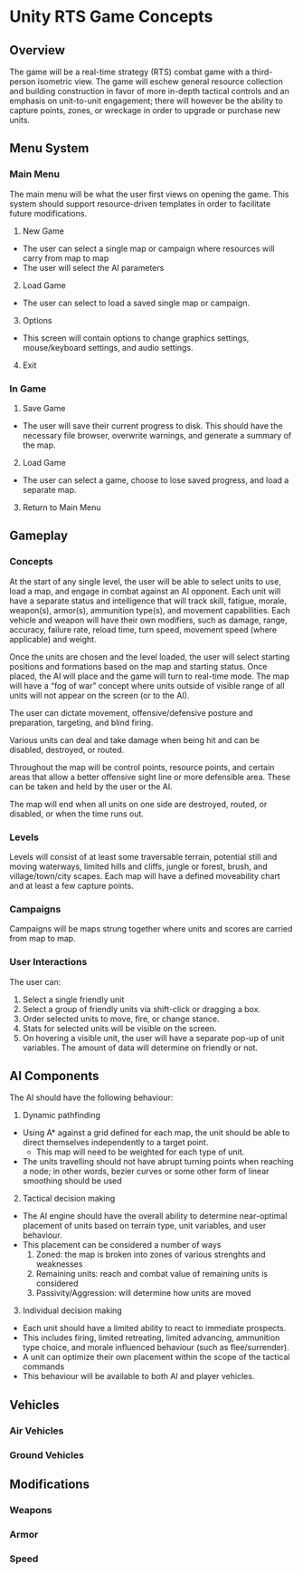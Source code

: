 # Unity RTS Game Concepts
## Overview
The game will be a real-time strategy (RTS) combat game with a third-person isometric view. The game will eschew general resource collection and building construction in favor of more in-depth tactical controls and an emphasis on unit-to-unit engagement; there will however be the ability to capture points, zones, or wreckage in order to upgrade or purchase new units.

## Menu System
### Main Menu
The main menu will be what the user first views on opening the game. This system should support resource-driven templates in order to facilitate future modifications.

1. New Game
  * The user can select a single map or campaign where resources will carry from map to map
  * The user will select the AI parameters
2. Load Game
  * The user can select to load a saved single map or campaign.
3. Options
  * This screen will contain options to change graphics settings, mouse/keyboard settings, and audio settings.
4. Exit

### In Game

1. Save Game
  * The user will save their current progress to disk. This should have the necessary file browser, overwrite warnings, and generate a summary of the map.
2. Load Game
  * The user can select a game, choose to lose saved progress, and load a separate map.
3. Return to Main Menu

## Gameplay
### Concepts
At the start of any single level, the user will be able to select units to use, load a map, and engage in combat against an AI opponent. Each unit will have a separate status and intelligence that will track skill, fatigue, morale, weapon(s), armor(s), ammunition type(s), and movement capabilities. Each vehicle and weapon will have their own modifiers, such as damage, range, accuracy, failure rate, reload time, turn speed, movement speed (where applicable) and weight.

Once the units are chosen and the level loaded, the user will select starting positions and formations based on the map and starting status. Once placed, the AI will place and the game will turn to real-time mode. The map will have a “fog of war” concept where units outside of visible range of all units will not appear on the screen (or to the AI).

The user can dictate movement, offensive/defensive posture and preparation, targeting, and blind firing.

Various units can deal and take damage when being hit and can be disabled, destroyed, or routed.

Throughout the map will be control points, resource points, and certain areas that allow a better offensive sight line or more defensible area. These can be taken and held by the user or the AI.

The map will end when all units on one side are destroyed, routed, or disabled, or when the time runs out.

### Levels
Levels will consist of at least some traversable terrain, potential still and moving waterways, limited hills and cliffs, jungle or forest, brush, and village/town/city scapes. Each map will have a defined moveability chart and at least a few capture points.

### Campaigns
Campaigns will be maps strung together where units and scores are carried from map to map.

### User Interactions
The user can:

1. Select a single friendly unit
2. Select a group of friendly units via shift-click or dragging a box.
3. Order selected units to move, fire, or change stance.
4. Stats for selected units will be visible on the screen.
5. On hovering a visible unit, the user will have a separate pop-up of unit variables. The amount of data will determine on friendly or not.

## AI Components
The AI should have the following behaviour:

1. Dynamic pathfinding
  * Using A* against a grid defined for each map, the unit should be able to direct themselves independently to a target point.
    * This map will need to be weighted for each type of unit.
  * The units travelling should not have abrupt turning points when reaching a node; in other words, bezier curves or some other form of linear smoothing should be used
2. Tactical decision making
  * The AI engine should have the overall ability to determine near-optimal placement of units based on terrain type, unit variables, and user behaviour.
  * This placement can be considered a number of ways
    1. Zoned: the map is broken into zones of various strenghts and weaknesses
    2. Remaining units: reach and combat value of remaining units is considered
    3. Passivity/Aggression: will determine how units are moved
3. Individual decision making
  * Each unit should have a limited ability to react to immediate prospects.
  * This includes firing, limited retreating, limited advancing, ammunition type choice, and morale influenced behaviour (such as flee/surrender).
  * A unit can optimize their own placement within the scope of the tactical commands
  * This behaviour will be available to both AI and player vehicles.

## Vehicles
### Air Vehicles
### Ground Vehicles
## Modifications
### Weapons
### Armor
### Speed
